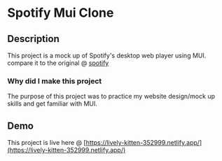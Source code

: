 # Spotify Mui Clone



## Description

This project is a mock up of Spotify's desktop web player using MUI. compare it to the original @ [spotify](https://.spotify.com/)

### Why did I make this project

The purpose of this project was to practice my website design/mock up skills and get familiar with MUI.

## Demo

This project is live here @ [https://lively-kitten-352999.netlify.app/](https://lively-kitten-352999.netlify.app/)


